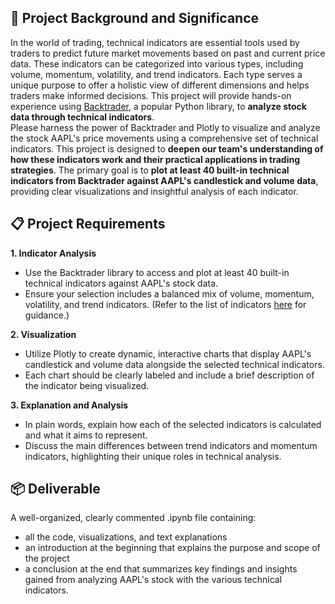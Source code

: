 ## 🎯 Project Background and Significance
In the world of trading, technical indicators are essential tools used by traders to predict future market movements based on past and current price data. These indicators can be categorized into various types, including volume, momentum, volatility, and trend indicators. Each type serves a unique purpose to offer a holistic view of different dimensions and helps traders make informed decisions. This project will provide hands-on experience using [Backtrader](https://www.backtrader.com/), a popular Python library, to **analyze stock data through technical indicators**.\
Please harness the power of Backtrader and Plotly to visualize and analyze the stock AAPL's price movements using a comprehensive set of technical indicators. This project is designed to **deepen our team's understanding of how these indicators work and their practical applications in trading strategies**. The primary goal is to **plot at least 40 built-in technical indicators from Backtrader against AAPL's candlestick and volume data**, providing clear visualizations and insightful analysis of each indicator.

## 📋 Project Requirements
**1. Indicator Analysis**
- Use the Backtrader library to access and plot at least 40 built-in technical indicators against AAPL's stock data.
- Ensure your selection includes a balanced mix of volume, momentum, volatility, and trend indicators. (Refer to the list of indicators [here](https://github.com/bukosabino/ta) for guidance.)

**2. Visualization**
- Utilize Plotly to create dynamic, interactive charts that display AAPL's candlestick and volume data alongside the selected technical indicators.
- Each chart should be clearly labeled and include a brief description of the indicator being visualized.

**3. Explanation and Analysis**
- In plain words, explain how each of the selected indicators is calculated and what it aims to represent.
- Discuss the main differences between trend indicators and momentum indicators, highlighting their unique roles in technical analysis.

## 📦 Deliverable
A well-organized, clearly commented .ipynb file containing:
- all the code, visualizations, and text explanations
- an introduction at the beginning that explains the purpose and scope of the project
- a conclusion at the end that summarizes key findings and insights gained from analyzing AAPL's stock with the various technical indicators.